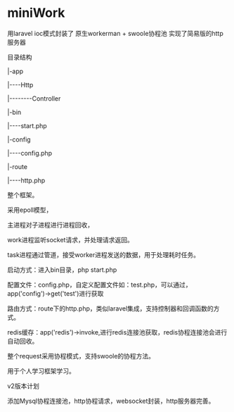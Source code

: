 # miniWork
用laravel ioc模式封装了 原生workerman + swoole协程池 实现了简易版的http服务器

目录结构

|-app

|----Http

|--------Controller

|-bin

|----start.php

|-config

|----config.php

|-route

|----http.php

整个框架。

采用epoll模型，

主进程对子进程进行进程回收，

work进程监听socket请求，并处理请求返回。

task进程通过管道，接受worker进程发送的数据，用于处理耗时任务。


启动方式：进入bin目录，php start.php

配置文件：config.php，自定义配置文件如：test.php，可以通过，app('config')->get('test')进行获取

路由方式：route下的http.php，类似laravel集成，支持控制器和回调函数的方式。

redis缓存：app('redis')->invoke,进行redis连接池获取，redis协程连接池会进行自动回收。

整个request采用协程模式，支持swoole的协程方法。

用于个人学习框架学习。

v2版本计划

添加Mysql协程连接池，http协程请求，websocket封装，http服务器完善。



